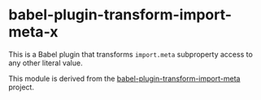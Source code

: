 # babel-plugin-transform-import-meta-x

This is a Babel plugin that transforms `import.meta` subproperty access to any other literal value.

This module is derived from the [babel-plugin-transform-import-meta](https://github.com/javiertury/babel-plugin-transform-import-meta) project.